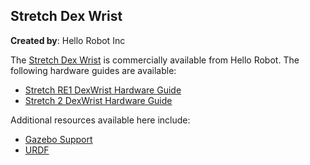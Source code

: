 ## Stretch Dex Wrist

**Created by**: Hello Robot Inc

The [Stretch Dex Wrist](https://hello-robot.com/stretch-dex-wrist) is commercially available from Hello Robot. The following hardware guides are available:

* [Stretch RE1 DexWrist Hardware Guide](https://docs.hello-robot.com/0.2/stretch-hardware-guides/docs/dex_wrist_guide_re1/)
* [Stretch 2 DexWrist Hardware Guide](https://docs.hello-robot.com/0.2/stretch-hardware-guides/docs/dex_wrist_guide_re2/)



Additional resources available here include:

* [Gazebo Support](https://github.com/hello-robot/stretch_tool_share/blob/master/tool_share/stretch_dex_wrist/gazebo_support/README.md)
* [URDF](https://github.com/hello-robot/stretch_tool_share/tree/master/tool_share/stretch_dex_wrist/stretch_description)